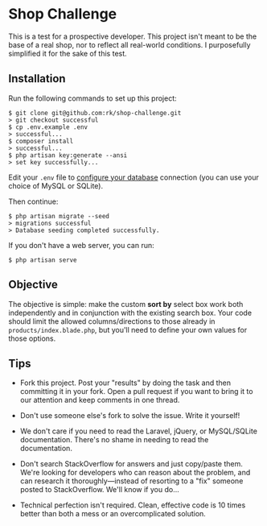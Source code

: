 # Shop Challenge

This is a test for a prospective developer. This project isn't meant to
be the base of a real shop, nor to reflect all real-world conditions. I
purposefully simplified it for the sake of this test.

## Installation

Run the following commands to set up this project:

    $ git clone git@github.com:rk/shop-challenge.git
    > git checkout successful
    $ cp .env.example .env
    > successful...
    $ composer install
    > successful...
    $ php artisan key:generate --ansi
    > set key successfully...

Edit your `.env` file to [configure your database](https://laravel.com/docs/5.8/database) connection (you can use your choice of MySQL or SQLite). 

Then continue:

    $ php artisan migrate --seed
    > migrations successful
    > Database seeding completed successfully.

If you don't have a web server, you can run:

    $ php artisan serve

## Objective

The objective is simple: make the custom **sort by** select box work both 
independently and in conjunction with the existing search box. Your code should
limit the allowed columns/directions to those already in 
`products/index.blade.php`, but you'll need to define your own values for those
options.

## Tips

* Fork this project. Post your "results" by doing the task and then committing
  it in your fork. Open a pull request if you want to bring it to our attention 
  and keep comments in one thread.

* Don't use someone else's fork to solve the issue. Write it yourself!

* We don't care if you need to read the Laravel, jQuery, or MySQL/SQLite 
  documentation. There's no shame in needing to read the documentation.

* Don't search StackOverflow for answers and just copy/paste them. We're looking
  for developers who can reason about the problem, and can research it 
  thoroughly—instead of resorting to a "fix" someone posted to StackOverflow. 
  We'll know if you do... 
  
* Technical perfection isn't required. Clean, effective code is 10 times better
  than both a mess or an overcomplicated solution.
